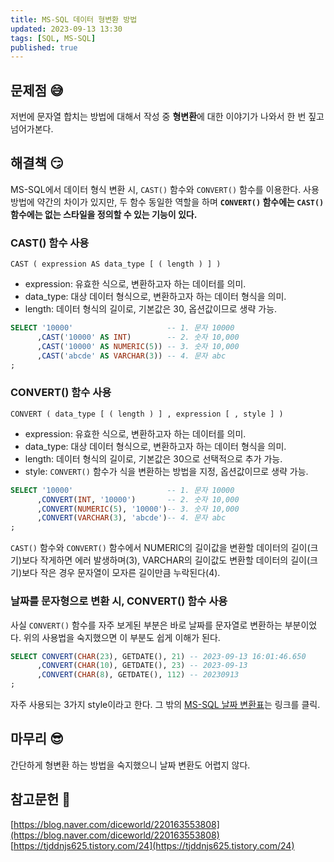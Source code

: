 ```yaml
---
title: MS-SQL 데이터 형변환 방법
updated: 2023-09-13 13:30
tags: [SQL, MS-SQL]
published: true
---
```


## 문제점 &#128517;
저번에 문자열 합치는 방법에 대해서 작성 중 **형변환**에 대한 이야기가 나와서 한 번 짚고 넘어가본다.



## 해결책 &#128527;
MS-SQL에서 데이터 형식 변환 시, `CAST()` 함수와 `CONVERT()` 함수를 이용한다. 사용방법에 약간의 차이가 있지만, 두 함수 동일한 역할을 하며 **`CONVERT()` 함수에는 `CAST()` 함수에는 없는 스타일을 정의할 수 있는 기능이 있다.**

### CAST() 함수 사용
`CAST ( expression AS data_type [ ( length ) ] )`
- expression: 유효한 식으로, 변환하고자 하는 데이터를 의미.
- data_type: 대상 데이터 형식으로, 변환하고자 하는 데이터 형식을 의미.
- length: 데이터 형식의 길이로, 기본값은 30, 옵션값이므로 생략 가능.


```sql
SELECT '10000'                     -- 1. 문자 10000
      ,CAST('10000' AS INT)        -- 2. 숫자 10,000
      ,CAST('10000' AS NUMERIC(5)) -- 3. 숫자 10,000
      ,CAST('abcde' AS VARCHAR(3)) -- 4. 문자 abc
;
```

### CONVERT() 함수 사용
`CONVERT ( data_type [ ( length ) ] , expression [ , style ] )`
- expression: 유효한 식으로, 변환하고자 하는 데이터를 의미.
- data_type: 대상 데이터 형식으로, 변환하고자 하는 데이터 형식을 의미.
- length: 데이터 형식의 길이로, 기본값은 30으로 선택적으로 추가 가능.
- style: `CONVERT()` 함수가 식을 변환하는 방법을 지정, 옵션값이므로 생략 가능.


```sql
SELECT '10000'                     -- 1. 문자 10000
      ,CONVERT(INT, '10000')       -- 2. 숫자 10,000
      ,CONVERT(NUMERIC(5), '10000')-- 3. 숫자 10,000
      ,CONVERT(VARCHAR(3), 'abcde')-- 4. 문자 abc
;
```
 `CAST()` 함수와 `CONVERT()` 함수에서 NUMERIC의 길이값을 변환할 데이터의 길이(크기)보다 작게하면 에러 발생하며(3), VARCHAR의 길이값도 변환할 데이터의 길이(크기)보다 작은 경우 문자열이 모자른 길이만큼 누락된다(4).

### 날짜를 문자형으로 변환 시, CONVERT() 함수 사용
사실 `CONVERT()` 함수를 자주 보게된 부분은 바로 날짜를 문자열로 변환하는 부분이었다. 위의 사용법을 숙지했으면 이 부분도 쉽게 이해가 된다.
```sql
SELECT CONVERT(CHAR(23), GETDATE(), 21) -- 2023-09-13 16:01:46.650
      ,CONVERT(CHAR(10), GETDATE(), 23) -- 2023-09-13
      ,CONVERT(CHAR(8), GETDATE(), 112) -- 20230913
;
```
자주 사용되는 3가지 style이라고 한다. 그 밖의 [MS-SQL 날짜 변환표](https://tjddnjs625.tistory.com/24)는 링크를 클릭.



## 마무리 &#128526;
간단하게 형변환 하는 방법을 숙지했으니 날짜 변환도 어렵지 않다.



## 참고문헌 &#128221;
[https://blog.naver.com/diceworld/220163553808](https://blog.naver.com/diceworld/220163553808)   
[https://tjddnjs625.tistory.com/24](https://tjddnjs625.tistory.com/24)
